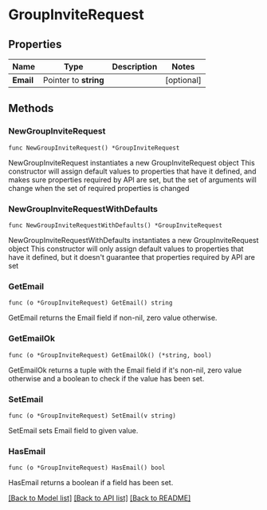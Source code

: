 # GroupInviteRequest

## Properties

Name | Type | Description | Notes
------------ | ------------- | ------------- | -------------
**Email** | Pointer to **string** |  | [optional] 

## Methods

### NewGroupInviteRequest

`func NewGroupInviteRequest() *GroupInviteRequest`

NewGroupInviteRequest instantiates a new GroupInviteRequest object
This constructor will assign default values to properties that have it defined,
and makes sure properties required by API are set, but the set of arguments
will change when the set of required properties is changed

### NewGroupInviteRequestWithDefaults

`func NewGroupInviteRequestWithDefaults() *GroupInviteRequest`

NewGroupInviteRequestWithDefaults instantiates a new GroupInviteRequest object
This constructor will only assign default values to properties that have it defined,
but it doesn't guarantee that properties required by API are set

### GetEmail

`func (o *GroupInviteRequest) GetEmail() string`

GetEmail returns the Email field if non-nil, zero value otherwise.

### GetEmailOk

`func (o *GroupInviteRequest) GetEmailOk() (*string, bool)`

GetEmailOk returns a tuple with the Email field if it's non-nil, zero value otherwise
and a boolean to check if the value has been set.

### SetEmail

`func (o *GroupInviteRequest) SetEmail(v string)`

SetEmail sets Email field to given value.

### HasEmail

`func (o *GroupInviteRequest) HasEmail() bool`

HasEmail returns a boolean if a field has been set.


[[Back to Model list]](../README.md#documentation-for-models) [[Back to API list]](../README.md#documentation-for-api-endpoints) [[Back to README]](../README.md)


